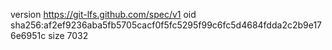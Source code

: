 version https://git-lfs.github.com/spec/v1
oid sha256:af2ef9236aba5fb5705cacf0f5fc5295f99c6fc5d4684fdda2c2b9e176e6951c
size 7032
